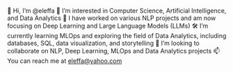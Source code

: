 👋 Hi, I’m @eleffa
👀 I’m interested in Computer Science, Artificial Intelligence, and Data Analytics
🚀 I have worked on various NLP projects and am now focusing on Deep Learning and Large Language Models (LLMs)
🛠️ I’m currently learning MLOps and exploring the field of Data Analytics, including databases, SQL, data visualization, and storytelling
💞️ I’m looking to collaborate on NLP, Deep Learning, MLOps and Data Analytics projects
📫 You can reach me at eleffa@yahoo.com


<!---
eleffa/eleffa is a ✨ special ✨ repository because its `README.md` (this file) appears on your GitHub profile.
You can click the Preview link to take a look at your changes.
--->
